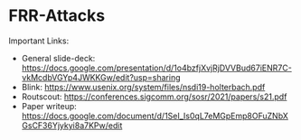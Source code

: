 # FRR-Attacks
Important Links:

- General slide-deck: https://docs.google.com/presentation/d/1o4bzfjXvjRjDVVBud67iENR7C-vkMcdbVGYp4JWKKGw/edit?usp=sharing
- Blink: https://www.usenix.org/system/files/nsdi19-holterbach.pdf
- Routscout: https://conferences.sigcomm.org/sosr/2021/papers/s21.pdf
- Paper writeup: https://docs.google.com/document/d/1SeI_Is0qL7eMGpEmp8OFuZNbXGsCF36Yjykyi8a7KPw/edit
